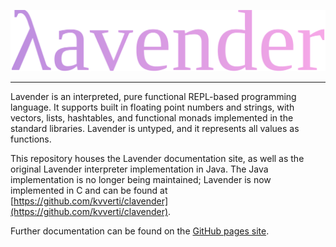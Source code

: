 ![Lavender](docs/lavender.svg)
***
Lavender is an interpreted, pure functional REPL-based programming language. It supports built in floating point numbers and strings, with vectors, lists, hashtables, and functional monads implemented in the standard libraries. Lavender is untyped, and it represents all values as functions.

This repository houses the Lavender documentation site, as well as the original Lavender interpreter implementation in Java. The Java implementation is no longer being maintained; Lavender is now implemented in C and can be found at [https://github.com/kvverti/clavender](https://github.com/kvverti/clavender).

Further documentation can be found on the [GitHub pages site](https://kvverti.github.io/lavender).
